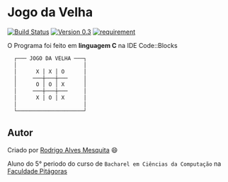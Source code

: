 Jogo da Velha
===========
[![Build Status](https://img.shields.io/badge/build-passed-brightgreen.svg)](http://github.com/Rodrigo54/)
[![Version 0.3](https://img.shields.io/badge/version-0.3-blue.svg)](http://github.com/Rodrigo54/)
[![requirement](https://img.shields.io/badge/IDE-Code%3A%3ABlocks-orange.svg)](http://www.codeblocks.org/downloads)

O Programa foi feito em **linguagem C** na IDE Code::Blocks

```javascript
  ┌─── JOGO DA VELHA ───┐
  │                     │
  │      X │ X │ O      │
  │     ───┼───┼───     │
  │      O │ O │ X      │
  │     ───┼───┼───     │
  │      X │ O │ X      │
  │                     │
  └─────────────────────┘
```

## Autor

Criado por [Rodrigo Alves Mesquita](http://rodrigoalves.me) :smile:

Aluno do 5° periodo do curso de `Bacharel em Ciências da Computação` na [Faculdade Pitágoras](http://www.faculdadepitagoras.com.br/)
